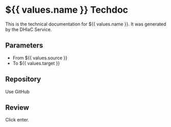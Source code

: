 # ${{ values.name }} Techdoc

This is the technical documentation for ${{ values.name }}. It was generated by the DHIaC Service.

## Parameters
- From ${{ values.source }}
- To ${{ values.target }}

## Repository
Use GitHub

## Review
Click enter.

